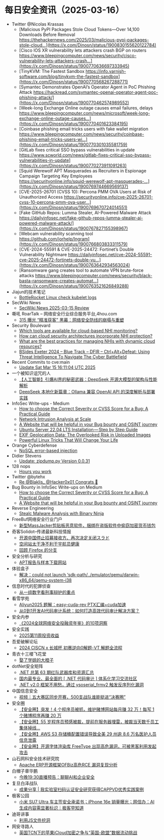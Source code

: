 # 每日安全资讯（2025-03-16）

- Twitter @Nicolas Krassas
  - [Malicious PyPI Packages Stole Cloud Tokens—Over 14,100 Downloads Before Removal https://thehackernews.com/2025/03/malicious-pypi-packages-stole-cloud...](https://x.com/Dinosn/status/1900830155620122784)
  - [Cisco IOS XR vulnerability lets attackers crash BGP on routers https://www.bleepingcomputer.com/news/security/cisco-vulnerability-lets-attackers-crash...](https://x.com/Dinosn/status/1900770636697333945)
  - [TinyKVM: The Fastest Sandbox https://info.varnish-software.com/blog/tinykvm-the-fastest-sandbox](https://x.com/Dinosn/status/1900770568267288771)
  - [Symantec Demonstrates OpenAI’s Operator Agent in PoC Phishing Attack https://hackread.com/symantec-openai-operator-agent-poc-phishing-attack/](https://x.com/Dinosn/status/1900770462574989552)
  - [Week-long Exchange Online outage causes email failures, delays https://www.bleepingcomputer.com/news/microsoft/week-long-exchange-online-outage-causes...](https://x.com/Dinosn/status/1900770401623384195)
  - [Coinbase phishing email tricks users with fake wallet migration https://www.bleepingcomputer.com/news/security/coinbase-phishing-email-tricks-users-wi...](https://x.com/Dinosn/status/1900770301035581759)
  - [GitLab fixes critical SSO bypass vulnerabilities in update https://www.scworld.com/news/gitlab-fixes-critical-sso-bypass-vulnerabilities-in-update](https://x.com/Dinosn/status/1900770273911091263)
  - [Squid Werewolf APT Masquerades as Recruiters in Espionage Campaign Targeting Key Employees https://securityonline.info/squid-werewolf-apt-masquerades-...](https://x.com/Dinosn/status/1900769744669569137)
  - [CVE-2025-26701 (CVSS 10): Percona PMM OVA Users at Risk of Unauthorized Access https://securityonline.info/cve-2025-26701-cvss-10-percona-pmm-ova-user...](https://x.com/Dinosn/status/1900769670724014551)
  - [Fake GitHub Repos: Lumma Stealer, AI-Powered Malware Attack https://dailyinfosec.net/fake-github-repos-lumma-stealer-ai-powered-malware-attack/](https://x.com/Dinosn/status/1900767827155398967)
  - [Webcam vulnerability scanning tool https://github.com/jorhelp/Ingram](https://x.com/Dinosn/status/1900766803833311579)
  - [CVE-2024-55591 & CVE-2025-24472: Fortinet’s Double Vulnerability Nightmare https://dailyinfosec.net/cve-2024-55591-cve-2025-24472-fortinets-double-vu...](https://x.com/Dinosn/status/1900763642934563024)
  - [Ransomware gang creates tool to automate VPN brute-force attacks https://www.bleepingcomputer.com/news/security/black-basta-ransomware-creates-automat...](https://x.com/Dinosn/status/1900763521626849288)
- Jiajun的技术笔记
  - [BottleRocket Linux check kubelet logs](https://jiajunhuang.com/articles/2025_03_15-bottlerocket_debug.md.html)
- SecWiki News
  - [SecWiki News 2025-03-15 Review](http://www.sec-wiki.com/?2025-03-15)
- 嘶吼 RoarTalk – 网络安全行业综合服务平台,4hou.com
  - [315 曝光 “精准获客” 黑幕：网络安全防线的崩塌与重塑](https://www.4hou.com/posts/YZBA)
- Security Boulevard
  - [Which tools are available for cloud-based NHI monitoring?](https://securityboulevard.com/2025/03/which-tools-are-available-for-cloud-based-nhi-monitoring/?utm_source=rss&utm_medium=rss&utm_campaign=which-tools-are-available-for-cloud-based-nhi-monitoring)
  - [How can cloud security architectures incorporate NHI protection?](https://securityboulevard.com/2025/03/how-can-cloud-security-architectures-incorporate-nhi-protection/?utm_source=rss&utm_medium=rss&utm_campaign=how-can-cloud-security-architectures-incorporate-nhi-protection)
  - [What are the best practices for managing NHIs with dynamic cloud resources?](https://securityboulevard.com/2025/03/what-are-the-best-practices-for-managing-nhis-with-dynamic-cloud-resources/?utm_source=rss&utm_medium=rss&utm_campaign=what-are-the-best-practices-for-managing-nhis-with-dynamic-cloud-resources)
  - [BSides Exeter 2024 – Blue Track – DFIR – Ctrl+Alt+Defeat: Using Threat Intelligence To Navigate The Cyber Battlefield](https://securityboulevard.com/2025/03/bsides-exeter-2024-blue-track-dfir-ctrlaltdefeat-using-threat-intelligence-to-navigate-the-cyber-battlefield/?utm_source=rss&utm_medium=rss&utm_campaign=bsides-exeter-2024-blue-track-dfir-ctrlaltdefeat-using-threat-intelligence-to-navigate-the-cyber-battlefield)
- Recent Commits to cve:main
  - [Update Sat Mar 15 16:11:04 UTC 2025](https://github.com/trickest/cve/commit/3884a3d2136769abe093c02d11a1496427b82623)
- 一个被知识诅咒的人
  - [【人工智能】引爆AI界的秘密武器：DeepSeek 开源大模型的架构与性能解析](https://blog.csdn.net/nokiaguy/article/details/146277540)
  - [DeepSeek 本地化新篇章：Ollama 兼容 OpenAI API 的深度解析与部署实践](https://blog.csdn.net/nokiaguy/article/details/146277513)
- InfoSec Write-ups - Medium
  - [How to choose the Correct Severity or CVSS Score for a Bug: A Practical Guide](https://infosecwriteups.com/how-to-choose-the-correct-severity-or-cvss-score-for-a-bug-a-practical-guide-7a83be0096f3?source=rss----7b722bfd1b8d---4)
  - [Network Intrusion Analysis at Scale](https://infosecwriteups.com/network-intrusion-analysis-at-scale-733169fc29ff?source=rss----7b722bfd1b8d---4)
  - [A Website that will be helpful in your Bug bounty and OSINT journey](https://infosecwriteups.com/a-website-that-will-be-helpful-in-your-bug-bounty-and-osint-journey-2c3368346924?source=rss----7b722bfd1b8d---4)
  - [Ubuntu Server 22.04 LTS Installation — Step by Step Guide](https://infosecwriteups.com/ubuntu-server-22-04-lts-installation-step-by-step-guide-2e57df92095c?source=rss----7b722bfd1b8d---4)
  - [EXIF Geolocation Data: The Overlooked Risk in Uploaded Images](https://infosecwriteups.com/exif-geolocation-data-the-overlooked-risk-in-uploaded-images-4e9af1858772?source=rss----7b722bfd1b8d---4)
  - [Powerful Linux Tricks That Will Change Your Life](https://infosecwriteups.com/powerful-linux-tricks-that-will-change-your-life-bb515d560bcf?source=rss----7b722bfd1b8d---4)
- Orange Cyberdefense
  - [NoSQL error-based injection](https://sensepost.com/blog/2025/nosql-error-based-injection/)
- Didier Stevens
  - [Update: zipdump.py Version 0.0.31](https://blog.didierstevens.com/2025/03/15/update-zipdump-py-version-0-0-31/)
- 128 nops
  - [Hours you work](https://carstein.github.io/short/2025/03/15/hours-you-work.html)
- Twitter @bytehx
  - [Re @Blaklis_ @Hacker0x01 Congrats 🎉](https://x.com/bytehx343/status/1900775169767207149)
- Bug Bounty in InfoSec Write-ups on Medium
  - [How to choose the Correct Severity or CVSS Score for a Bug: A Practical Guide](https://infosecwriteups.com/how-to-choose-the-correct-severity-or-cvss-score-for-a-bug-a-practical-guide-7a83be0096f3?source=rss----7b722bfd1b8d--bug_bounty)
  - [A Website that will be helpful in your Bug bounty and OSINT journey](https://infosecwriteups.com/a-website-that-will-be-helpful-in-your-bug-bounty-and-osint-journey-2c3368346924?source=rss----7b722bfd1b8d--bug_bounty)
- Reverse Engineering
  - [Stealc Malware Analysis with Binary Ninja](https://www.reddit.com/r/ReverseEngineering/comments/1jbl1eo/stealc_malware_analysis_with_binary_ninja/)
- FreeBuf网络安全行业门户
  - [新型MassJacker剪贴板恶意软件，捆绑在盗版软件中偷窃加密货币钱包](https://www.freebuf.com/articles/network/424716.html)
- 奇客Solidot–传递最新科技情报
  - [开源中国停止招募接收方、再次决定关闭スラド](https://www.solidot.org/story?sid=80799)
  - [空间站太干净不利于宇航员健康](https://www.solidot.org/story?sid=80798)
  - [回顾 Firefox 的分支](https://www.solidot.org/story?sid=80797)
- 安全分析与研究
  - [APT报告与样本下载网站](https://mp.weixin.qq.com/s?__biz=MzA4ODEyODA3MQ==&mid=2247491062&idx=1&sn=a85fc8b4c23b7fed7e60051a8aa747ea&chksm=902fb2dea7583bc8a5cffb6105f467c3651fe8b88590d79a2aa54f630df98fbf69097ff7c192&scene=58&subscene=0#rd)
- 体验盒子
  - [解决：could not launch ‘sdk-path/../emulator/qemu/darwin-x86_64/qemu-system-i38](https://www.uedbox.com/post/119332/)
- 信息时代的犯罪侦查
  - [从一组数字看刑事辩护的重点](https://mp.weixin.qq.com/s?__biz=MzAxNTA4NDAwOQ==&mid=2650737051&idx=1&sn=3a02e92bcfaef1afe391757dd65d9e81&chksm=8382d91db4f5500b825cb2a37670e2ae63a2e30053e457bd11f251c98d274d1539ddc898cd40&scene=58&subscene=0#rd)
- 看雪学苑
  - [Aliyun2025 题解：easy-cuda-rev PTX汇编+cuda加速](https://mp.weixin.qq.com/s?__biz=MjM5NTc2MDYxMw==&mid=2458590863&idx=1&sn=afbc11b3a15496771e5f7e99a84e91d6&chksm=b18c2e0586fba7132642ded82547f0e0349c422761d1a3b43575230275adfed8012693fe6370&scene=58&subscene=0#rd)
  - [从0到1开发AI代码审计系统：如何打造高效代码审计解决方案？](https://mp.weixin.qq.com/s?__biz=MjM5NTc2MDYxMw==&mid=2458590863&idx=2&sn=3bbfc83532acd2b91522a29815bb7bbb&chksm=b18c2e0586fba713d88c72dffdda514394cf678e6f8c594b8f64b7c3c7e62a2122656fdf64e5&scene=58&subscene=0#rd)
- 安全内参
  - [《2024全球网络安全投融资年鉴》的10项洞察](https://mp.weixin.qq.com/s?__biz=MzI4NDY2MDMwMw==&mid=2247513967&idx=1&sn=938626ade454ed0e17353549236b3d94&chksm=ebfaf04fdc8d79592ae67aecda5e8c333a6f56d920c51d033902e0dc1b7540a8965cdccd27ee&scene=58&subscene=0#rd)
- 安全实践
  - [2025第11周投资收益](https://mp.weixin.qq.com/s?__biz=MzI5NzAzMDg0NA==&mid=2650698150&idx=1&sn=6d10edea6b99abb9e90662f99de5e285&chksm=f4b19475c3c61d6336878c62ffed58a948d81bbc80ed6701eb185d45d89acfdafaa22a34fa95&scene=58&subscene=0#rd)
- 吾爱破解论坛
  - [2024 CISCN x 长城杯 初赛逆向0解题-VT 解题全流程](https://mp.weixin.qq.com/s?__biz=MjM5Mjc3MDM2Mw==&mid=2651141964&idx=1&sn=55e81ec678590ef5a0c03ab498d557fd&chksm=bd50a7188a272e0e95ef6cd4f473b5a5b43754a182c08e15f3ddefee5b28ab0fb4f92e73f6e1&scene=58&subscene=0#rd)
- 青衣十三楼飞花堂
  - [娶了学姐的大橙子](https://mp.weixin.qq.com/s?__biz=MzUzMjQyMDE3Ng==&mid=2247488085&idx=1&sn=ef2b65c7a4c71ffe892db2b81778cb9f&chksm=fab2d16acdc5587cbfe54852166741bbdbdb6ee90aba9025087ccf7a74dd19e81db364e88e05&scene=58&subscene=0#rd)
- dotNet安全矩阵
  - [.NET 总第 63 期红队武器库和资源汇总](https://mp.weixin.qq.com/s?__biz=MzUyOTc3NTQ5MA==&mid=2247499132&idx=1&sn=1e51bb702df45b9ce5e01f8e88aa02b4&chksm=fa595391cd2eda87316f6e3b3a946eebbea01915ec2345cf1caa10576c32f7516abdd4c52001&scene=58&subscene=0#rd)
  - [国内最专业、最全面的 [ .NET 代码审计 ] 体系化学习交流社区](https://mp.weixin.qq.com/s?__biz=MzUyOTc3NTQ5MA==&mid=2247499132&idx=2&sn=cfe7cc8895284c114c0e19ffc30258cd&chksm=fa595391cd2eda875eb04012c3174fc489c1104bf40e023cfc4bc9e426b49e2791a82fda8830&scene=58&subscene=0#rd)
  - [.NET v2.0 框架不用愁，通过 ysoserial_frmv2 触发反序列化漏洞](https://mp.weixin.qq.com/s?__biz=MzUyOTc3NTQ5MA==&mid=2247499132&idx=3&sn=bad7a801742081d9c36d408ad807c37c&chksm=fa595391cd2eda87375fa2afd6a738675f4f674de783b1ff7c3fad8f601a11014040430a1832&scene=58&subscene=0#rd)
- 中国信息安全
  - [视频｜五大赛区同步开赛，500支战队谁能挺进“决赛圈”](https://mp.weixin.qq.com/s?__biz=MzA5MzE5MDAzOA==&mid=2664238371&idx=1&sn=8984049811a28dab78f457ef126a5a76&chksm=8b580fdabc2f86ccc3440c6d6efb3ca1bb0330cf4a15329a2407147827027732b6fe00c28c8d&scene=58&subscene=0#rd)
- 安全圈
  - [【安全圈】突发！4 个程序员被抓，维护赌博网站每月赚 32 万！每写 1 个赌博程序再赚 20 万](https://mp.weixin.qq.com/s?__biz=MzIzMzE4NDU1OQ==&mid=2652068507&idx=1&sn=d2a81a2084f0ad01252f9171ed42d095&chksm=f36e76dbc419ffcd0cbc70912d804a30355b6e3e9599e930f4f62efa6a0c9ff10db39dd7eb04&scene=58&subscene=0#rd)
  - [【安全圈】55 岁程序员预感被裁，提前在服务器埋雷，被裁当天数千员工集体掉线…](https://mp.weixin.qq.com/s?__biz=MzIzMzE4NDU1OQ==&mid=2652068507&idx=2&sn=e0e004fe3bc03f69d15ffc25b7dee4ac&chksm=f36e76dbc419ffcde3ca4870e0f503544f1ba9c4ecc6fbeb1178ede6606612b568d699cb4011&scene=58&subscene=0#rd)
  - [【安全圈】AWS S3 存储桶配置错误导致全美 29 州逾 8.6 万名医护人员信息泄露](https://mp.weixin.qq.com/s?__biz=MzIzMzE4NDU1OQ==&mid=2652068507&idx=3&sn=9ff7f23c3b781cdf93c8990430b16fee&chksm=f36e76dbc419ffcd593721aad323bd5f9a0d3451856a745fd5c99841a9fa83b2f08bbec6105f&scene=58&subscene=0#rd)
  - [【安全圈】开源字体渲染库 FreeType 出现高危漏洞，可被黑客利用发起攻击](https://mp.weixin.qq.com/s?__biz=MzIzMzE4NDU1OQ==&mid=2652068507&idx=4&sn=2de5344a3fcb8ad860aed5b850eab880&chksm=f36e76dbc419ffcd54c3a0ee4875406afbd620e90706f6700f7186307d95e9560af29441827e&scene=58&subscene=0#rd)
- 山石网科安全技术研究院
  - [Apache ERP开源框架OFBiz高危RCE 漏洞复现分析](https://mp.weixin.qq.com/s?__biz=MzUzMDUxNTE1Mw==&mid=2247511462&idx=1&sn=dbf6cff295b957c2286575c5505be012&chksm=fa527818cd25f10e52b8a962818a01594298abb7a5b1c6c341ec6dac09d2cb920a403c24e87e&scene=58&subscene=0#rd)
- 白帽子章华鹏
  - [今晚19:30直播预告：聊聊AI和企业安全](https://mp.weixin.qq.com/s?__biz=MzIyOTAxOTYwMw==&mid=2650237051&idx=1&sn=97d82839becd5e3eac7cdcf6f9d8d310&chksm=f04ad2c7c73d5bd1e3fc7dd9dd2c769f2fa5945a666d283a7f5a181f2b503c64812d05fb6ecc&scene=58&subscene=0#rd)
- 复旦白泽战队
  - [成果分享 | 我实验室扫码认证安全研究获得CAPPVD优秀实践案例](https://mp.weixin.qq.com/s?__biz=MzU4NzUxOTI0OQ==&mid=2247493392&idx=1&sn=f9f7482b6e6a09a08ab0fb29d7a7db4f&chksm=fde8636eca9fea7862833837507b0f72e315137c7af9167177976dbc4722aea3dab182dbac6e&scene=58&subscene=0#rd)
- 极客公园
  - [小米 SU7 Ultra 车主签安全承诺书；iPhone 16e 销量曝光；网信办：AI 生成内容需显著标识｜极客早知道](https://mp.weixin.qq.com/s?__biz=MTMwNDMwODQ0MQ==&mid=2653075758&idx=1&sn=1aba9183911727d3dbb98b7a0bc329f7&chksm=7e57c49849204d8e2f7aa4c896047df3d9360a36e05963d738e0cf75d2997403ee78673311ef&scene=58&subscene=0#rd)
- 迪哥讲事
  - [利用JS文件挖洞](https://mp.weixin.qq.com/s?__biz=MzIzMTIzNTM0MA==&mid=2247497277&idx=1&sn=e9e0bea78b82d3e8b65f216473114d2c&chksm=e8a5fc5edfd2754825a93d0614e3c40cb19d44d42087ff6dfc04418790fccf129ab2dfd2fad0&scene=58&subscene=0#rd)
- 网安寻路人
  - [英国TCN下的苹果iCloud加密之争与“英国-欧盟”数据流动挑战](https://mp.weixin.qq.com/s?__biz=MzIxODM0NDU4MQ==&mid=2247506716&idx=1&sn=50620e46a9000126c1103b205be26d1a&chksm=97e966f6a09eefe05ce8d7a0515b3806f9b03978087c0fec3421a5db420af1db8887fb795fd5&scene=58&subscene=0#rd)
